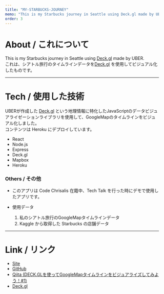 ```yaml
---
title: "MY-STARBUCKS-JOURNEY"
memo: "This is my Starbucks journey in Seattle using Deck.gl made by UBER."
order: 3
---
```


# About / これについて
This is my Starbucks journey in Seattle using [Deck.gl](https://github.com/uber/deck.gl) made by UBER.  
これは、シアトル旅行のタイムラインデータを[Deck.gl](https://github.com/uber/deck.gl) を使用してビジュアル化したものです。

***

# Tech / 使用した技術
UBERが作成した [Deck.gl](https://github.com/uber/deck.gl) という地理情報に特化したJavaScriptのデータビジュアライゼーションライブラリを使用して、GoogleMapのタイムラインをビジュアル化しました。  
コンテンツは Heroku にデプロイしています。

- React
- Node.js
- Express
- Deck.gl
- Mapbox
- Heroku

### Others / その他
- このアプリは Code Chrisalis 在籍中、Tech Talk を行った時にデモで使用したアプリです。

- 使用データ
  1. 私のシアトル旅行のGoogleMapタイムラインデータ
  2. Kaggle から取得した Starbucks の店舗データ


***

# Link / リンク
- [Site](https://my-deckgl.herokuapp.com/)
- [GitHub](https://github.com/nouvelle/starbucks-journey)
- [Qiita (DECK.GLを使ってGoogleMapタイムラインをビジュアライズしてみよう！#1)](https://qiita.com/koeri3/items/8dc468ad9f910bdf244b)
- [Deck.gl](https://github.com/uber/deck.gl)
